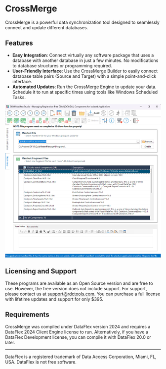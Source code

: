 # CrossMerge

CrossMerge is a powerful data synchronization tool designed to seamlessly connect and update different databases.

## Features

- **Easy Integration**: Connect virtually any software package that uses a database with another database in just a few minutes. No modifications to database structures or programming required.
- **User-Friendly Interface**: Use the CrossMerge Builder to easily connect database table pairs (Source and Target) with a simple point-and-click interface.
- **Automated Updates**: Run the CrossMerge Engine to update your data. Schedule it to run at specific times using tools like Windows Scheduled Tasks.

![Sample image of the CrossMergeBuilder.src program](Bitmaps/CrossMergeBuilder.png)

## Licensing and Support

These programs are available as an Open Source version and are free to use. However, the free version does not include support. For support, please contact us at [support@rdctools.com](mailto:support@rdctools.com). You can purchase a full license with lifetime updates and support for only $395.

## Requirements

CrossMerge was compiled under DataFlex version 2024 and requires a DataFlex 2024 Client Engine license to run. Alternatively, if you have a DataFlex Development license, you can compile it with DataFlex 20.0 or later.

---

DataFlex is a registered trademark of Data Access Corporation, Miami, FL, USA. DataFlex is not free software.
